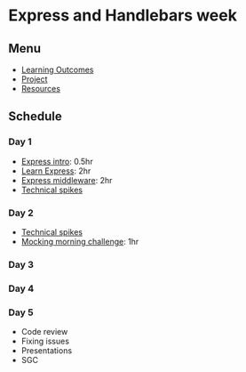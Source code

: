 # Express and Handlebars week

## Menu

- [Learning Outcomes](./learning-outcomes.md)
- [Project](./project.md)
- [Resources](./resources)

## Schedule

### Day 1

- [Express intro](https://github.com/oliverjam/express-intro): 0.5hr
- [Learn Express](https://github.com/oliverjam/learn-express): 2hr
- [Express middleware](https://github.com/oliverjam/learn-express-middleware): 2hr
- [Technical spikes](./spikes.md)

### Day 2

- [Technical spikes](./spikes.md)
- [Mocking morning challenge](https://github.com/oliverjam/http-mocking-challenge): 1hr

### Day 3


### Day 4


### Day 5

- Code review  
- Fixing issues
- Presentations
- SGC
